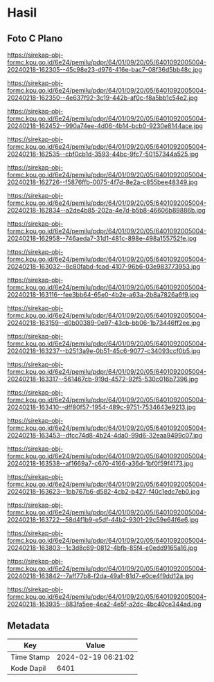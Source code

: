 # Hasil

## Foto C Plano

https://sirekap-obj-formc.kpu.go.id/6e24/pemilu/pdpr/64/01/09/20/05/6401092005004-20240218-162305--45c98e23-d976-416e-bac7-08f36d5bb48c.jpg

https://sirekap-obj-formc.kpu.go.id/6e24/pemilu/pdpr/64/01/09/20/05/6401092005004-20240218-162350--4e637f92-3c19-442b-af0c-f8a5bb1c54e2.jpg

https://sirekap-obj-formc.kpu.go.id/6e24/pemilu/pdpr/64/01/09/20/05/6401092005004-20240218-162452--990a74ee-4d06-4b14-bcb0-9230e8144ace.jpg

https://sirekap-obj-formc.kpu.go.id/6e24/pemilu/pdpr/64/01/09/20/05/6401092005004-20240218-162535--cbf0cb1d-3593-44bc-9fc7-50157344a525.jpg

https://sirekap-obj-formc.kpu.go.id/6e24/pemilu/pdpr/64/01/09/20/05/6401092005004-20240218-162726--f5876ffb-0075-4f7d-8e2a-c855bee48349.jpg

https://sirekap-obj-formc.kpu.go.id/6e24/pemilu/pdpr/64/01/09/20/05/6401092005004-20240218-162834--a2de4b85-202a-4e7d-b5b8-46606b89886b.jpg

https://sirekap-obj-formc.kpu.go.id/6e24/pemilu/pdpr/64/01/09/20/05/6401092005004-20240218-162958--746aeda7-31d1-481c-898e-498a155752fe.jpg

https://sirekap-obj-formc.kpu.go.id/6e24/pemilu/pdpr/64/01/09/20/05/6401092005004-20240218-163032--8c80fabd-fcad-4107-96b6-03e983773953.jpg

https://sirekap-obj-formc.kpu.go.id/6e24/pemilu/pdpr/64/01/09/20/05/6401092005004-20240218-163116--fee3bb64-65e0-4b2e-a63a-2b8a7826a6f9.jpg

https://sirekap-obj-formc.kpu.go.id/6e24/pemilu/pdpr/64/01/09/20/05/6401092005004-20240218-163159--d0b00389-0e97-43cb-bb06-1b73446ff2ee.jpg

https://sirekap-obj-formc.kpu.go.id/6e24/pemilu/pdpr/64/01/09/20/05/6401092005004-20240218-163237--b2513a9e-0b51-45c6-9077-c34093ccf0b5.jpg

https://sirekap-obj-formc.kpu.go.id/6e24/pemilu/pdpr/64/01/09/20/05/6401092005004-20240218-163317--561467cb-919d-4572-92f5-530c016b7396.jpg

https://sirekap-obj-formc.kpu.go.id/6e24/pemilu/pdpr/64/01/09/20/05/6401092005004-20240218-163410--dff80f57-1954-489c-9751-7534643e9213.jpg

https://sirekap-obj-formc.kpu.go.id/6e24/pemilu/pdpr/64/01/09/20/05/6401092005004-20240218-163453--dfcc74d8-4b24-4da0-99d6-32eaa9499c07.jpg

https://sirekap-obj-formc.kpu.go.id/6e24/pemilu/pdpr/64/01/09/20/05/6401092005004-20240218-163538--af1669a7-c670-4166-a36d-1bf0f59f4173.jpg

https://sirekap-obj-formc.kpu.go.id/6e24/pemilu/pdpr/64/01/09/20/05/6401092005004-20240218-163623--1bb767b6-d582-4cb2-b427-f40c1edc7eb0.jpg

https://sirekap-obj-formc.kpu.go.id/6e24/pemilu/pdpr/64/01/09/20/05/6401092005004-20240218-163722--58d4f1b9-e5df-44b2-9301-29c59e64f6e6.jpg

https://sirekap-obj-formc.kpu.go.id/6e24/pemilu/pdpr/64/01/09/20/05/6401092005004-20240218-163803--1c3d8c69-0812-4bfb-85f4-e0edd9165a16.jpg

https://sirekap-obj-formc.kpu.go.id/6e24/pemilu/pdpr/64/01/09/20/05/6401092005004-20240218-163842--7aff77b8-f2da-49a1-81d7-e0ce4f9dd12a.jpg

https://sirekap-obj-formc.kpu.go.id/6e24/pemilu/pdpr/64/01/09/20/05/6401092005004-20240218-163935--883fa5ee-4ea2-4e5f-a2dc-4bc40ce344ad.jpg


## Metadata

| Key        | Value               |
| ---------- | ------------------- |
| Time Stamp | 2024-02-19 06:21:02 |
| Kode Dapil | 6401                |



